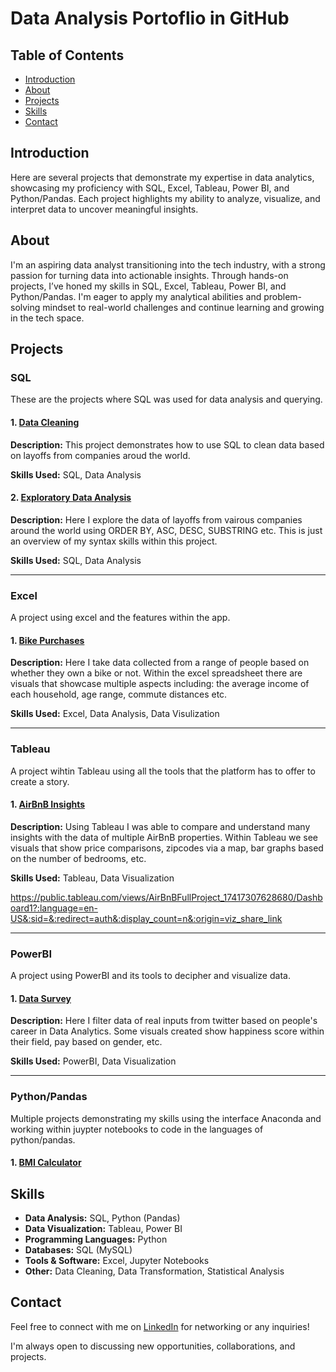# Data Analysis Portoflio in GitHub

## Table of Contents

- [Introduction](#introduction)
- [About](#about)
- [Projects](#projects)
- [Skills](#skills)
- [Contact](#contact)

## Introduction

Here are several projects that demonstrate my expertise in data analytics, showcasing my proficiency with SQL, Excel, Tableau, Power BI, and Python/Pandas. Each project highlights my ability to analyze, visualize, and interpret data to uncover meaningful insights.

## About 

I'm an aspiring data analyst transitioning into the tech industry, with a strong passion for turning data into actionable insights. Through hands-on projects, I’ve honed my skills in SQL, Excel, Tableau, Power BI, and Python/Pandas. I'm eager to apply my analytical abilities and problem-solving mindset to real-world challenges and continue learning and growing in the tech space.

## Projects 

### SQL 
These are the projects where SQL was used for data analysis and querying.


#### 1. [Data Cleaning](https://github.com/taylerchambers/Data-Analyst-Portfolio-Projects/blob/a43d6d9e2b1155c9d25798ce6fe0dfb9789fd2bb/Data%20Cleaning%20Project%20(1).sql)
**Description:**
This project demonstrates how to use SQL to clean data based on layoffs from companies aroud the world.

**Skills Used:** SQL, Data Analysis

#### 2. [Exploratory Data Analysis](https://github.com/taylerchambers/Data-Analyst-Portfolio-Projects/blob/0369bb70608b99e519e46c2373a96345c02ced71/Exploratory%20Data%20Analysis.sql)
**Description:**
Here I explore the data of layoffs from vairous companies around the world using ORDER BY, ASC, DESC, SUBSTRING etc. This is just an overview of my syntax skills within this project.

**Skills Used:** SQL, Data Analysis

---

### Excel 
A project using excel and the features within the app. 


#### 1. [Bike Purchases](https://github.com/taylerchambers/Data-Analyst-Portfolio-Projects/blob/8a081061102a0d91fad2e651040caa15f2c6702f/Excel%20Project%20(Bike%20Purchases).xlsx)
**Description:** 
Here I take data collected from a range of people based on whether they own a bike or not. Within the excel spreadsheet there are visuals that showcase multiple aspects including: the average income of each household, age range, commute distances etc. 

**Skills Used:** Excel, Data Analysis, Data Visulization 

---

### Tableau
A project wihtin Tableau using all the tools that the platform has to offer to create a story.


#### 1. [AirBnB Insights](https://github.com/taylerchambers/Data-Analyst-Portfolio-Projects/blob/86358f33e8b43c7eef4c11ec5cb83d65a54b06b8/AirBnB%20Full%20Project.twb)
**Description:** 
Using Tableau I was able to compare and understand many insights with the data of multiple AirBnB properties. Within Tableau we see visuals that show price comparisons, zipcodes via a map, bar graphs based on the number of bedrooms, etc. 

**Skills Used:** Tableau, Data Visualization

https://public.tableau.com/views/AirBnBFullProject_17417307628680/Dashboard1?:language=en-US&:sid=&:redirect=auth&:display_count=n&:origin=viz_share_link

--- 

### PowerBI
A project using PowerBI and its tools to decipher and visualize data. 


#### 1. [Data Survey](https://github.com/taylerchambers/Data-Analyst-Portfolio-Projects/blob/9c20c064873492635219046a68c47bcb9a941602/Power%20BI%20Project%20(data%20survey).pbix)
**Description:** 
Here I filter data of real inputs from twitter based on people's career in Data Analytics. Some visuals created show happiness score within their field, pay based on gender, etc. 

**Skills Used:** PowerBI, Data Visualization

---

### Python/Pandas
Multiple projects demonstrating my skills using the interface Anaconda and working within juypter notebooks to code in the languages of python/pandas. 


#### 1. [BMI Calculator]()
## Skills

- **Data Analysis:** SQL, Python (Pandas)
- **Data Visualization:** Tableau, Power BI
- **Programming Languages:** Python
- **Databases:** SQL (MySQL)
- **Tools & Software:** Excel, Jupyter Notebooks
- **Other:** Data Cleaning, Data Transformation, Statistical Analysis

## Contact 

Feel free to connect with me on [LinkedIn](https://www.linkedin.com/in/taylerchambers/) for networking or any inquiries!

I'm always open to discussing new opportunities, collaborations, and projects.
